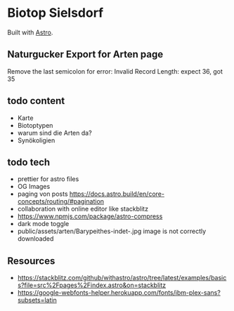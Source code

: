 # Biotop Sielsdorf

Built with [Astro](https://astro.build).

## Naturgucker Export for Arten page
Remove the last semicolon for error: Invalid Record Length: expect 36, got 35

## todo content
- Karte
- Biotoptypen
- warum sind die Arten da?
- Synökoligien

## todo tech

- prettier for astro files
- OG Images
- paging von posts
  https://docs.astro.build/en/core-concepts/routing/#pagination
- collaboration with online editor like stackblitz
- https://www.npmjs.com/package/astro-compress
- dark mode toggle
- public/assets/arten/Barypeithes-indet-.jpg image is not correctly downloaded

## Resources

- https://stackblitz.com/github/withastro/astro/tree/latest/examples/basics?file=src%2Fpages%2Findex.astro&on=stackblitz
- https://google-webfonts-helper.herokuapp.com/fonts/ibm-plex-sans?subsets=latin
